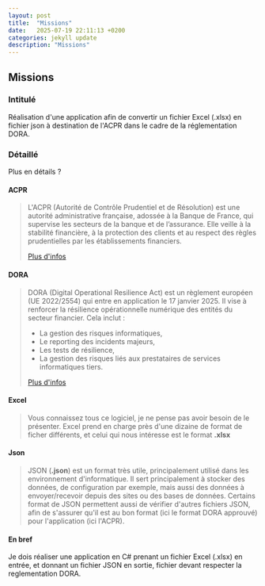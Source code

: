 ```yaml
---
layout: post
title:  "Missions"
date:   2025-07-19 22:11:13 +0200
categories: jekyll update
description: "Missions"
---
```

## Missions

### Intitulé
Réalisation d'une application afin de convertir un fichier Excel (.xlsx) en fichier json à destination de l'ACPR dans le cadre de la réglementation DORA.

### Détaillé
Plus en détails ?
#### ACPR
> 
> L'ACPR (Autorité de Contrôle Prudentiel et de Résolution) est une autorité administrative française, adossée à la Banque de France, qui supervise les secteurs de la banque et de l’assurance.
> Elle veille à la stabilité financière, à la protection des clients et au respect des règles prudentielles par les établissements financiers.
>
> [Plus d'infos](https://acpr.banque-france.fr/fr)

#### DORA
>
> DORA (Digital Operational Resilience Act) est un règlement européen (UE 2022/2554) qui entre en application le 17 janvier 2025. Il vise à renforcer la résilience opérationnelle numérique des entités du secteur financier. Cela inclut :
>- La gestion des risques informatiques,
>- Le reporting des incidents majeurs,
>- Les tests de résilience,
>- La gestion des risques liés aux prestataires de services informatiques tiers.
>
> [Plus d'infos](https://www.eiopa.europa.eu/digital-operational-resilience-act-dora_en?prefLang=fr&etrans=fr)

#### Excel
> 
> Vous connaissez tous ce logiciel, je ne pense pas avoir besoin de le présenter. Excel prend en charge près d'une dizaine de format de ficher différents, et celui qui nous intéresse est le format **.xlsx**

#### Json
> 
> JSON (**.json**) est un format très utile, principalement utilisé dans les environnement d'informatique. Il sert principalement à stocker des données, de configuration par exemple, mais aussi des données à envoyer/recevoir depuis des sites ou des bases de données. Certains format de JSON permettent aussi de vérifier d'autres fichiers JSON, afin de s'assurer qu'il est au bon format (ici le format DORA approuvé) pour l'application (ici l'ACPR).

#### En bref
Je dois réaliser une application en C# prenant un fichier Excel (.xlsx) en entrée, et donnant un fichier JSON en sortie, fichier devant respecter la reglementation DORA.
